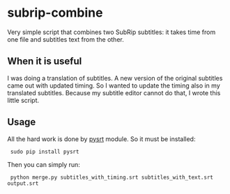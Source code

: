 # subrip-combine
Very simple script that combines two SubRip subtitles: it takes time from one file and subtitles text from the other.


## When it is useful

I was doing a translation of subtitles. A new version of the original subtitles came out with updated timing. So I wanted to update the timing also in my translated subtitles. Because my subtitle editor cannot do that, I wrote this little script.


## Usage

All the hard work is done by [pysrt](https://pypi.python.org/pypi/pysrt) module. So it must be installed:

     sudo pip install pysrt

Then you can simply run:

     python merge.py subtitles_with_timing.srt subtitles_with_text.srt output.srt
     
